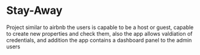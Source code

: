 # Stay-Away
Project similar to airbnb the users is capable to be a host or guest, capable to create new properties and check them, also the app allows valdiation of credentials, and addition the app contains a dashboard panel to the admin users
